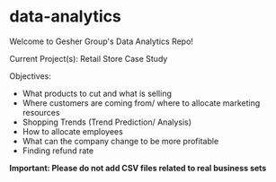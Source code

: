 # data-analytics
Welcome to Gesher Group's Data Analytics Repo!

Current Project(s): Retail Store Case Study

Objectives:
- What products to cut and what is selling
- Where customers are coming from/ where to allocate marketing resources
- Shopping Trends (Trend Prediction/ Analysis)
- How to allocate employees
- What can the company change to be more profitable
- Finding refund rate

**Important: Please do not add CSV files related to real business sets**
